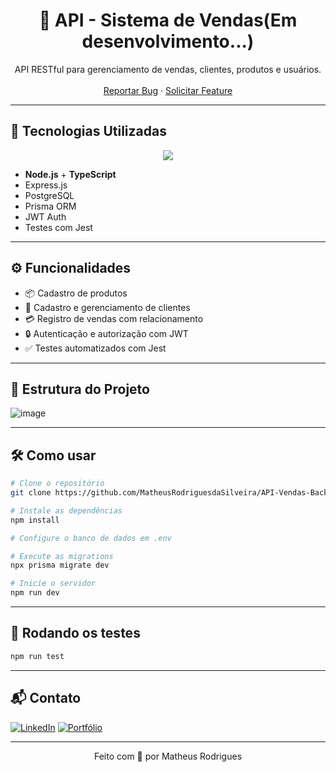 <h1 align="center">📂 API - Sistema de Vendas(Em desenvolvimento...)</h1>

<p align="center">
  API RESTful para gerenciamento de vendas, clientes, produtos e usuários.<br />
  <br />
  <a href="https://github.com/MatheusRodriguesdaSilveira/API-Vendas-Backend/issues">Reportar Bug</a>
  ·
  <a href="https://github.com/MatheusRodriguesdaSilveira/API-Vendas-Backend/pulls">Solicitar Feature</a>
</p>

---

## 🚀 Tecnologias Utilizadas

<div align="center">
  <img src="https://skillicons.dev/icons?i=nodejs,ts,express,postgres,prisma,jest,git,vscode" />
</div>

- **Node.js** + **TypeScript**
- Express.js
- PostgreSQL
- Prisma ORM
- JWT Auth
- Testes com Jest

---

## ⚙️ Funcionalidades

- 📦 Cadastro de produtos
- 👥 Cadastro e gerenciamento de clientes
- 💳 Registro de vendas com relacionamento
- 🔒 Autenticação e autorização com JWT
- ✅ Testes automatizados com Jest

---

## 📂 Estrutura do Projeto

![image](https://github.com/user-attachments/assets/71334bc2-7b5e-4b42-b2c9-bdb26bd6c065)


---

## 🛠️ Como usar

```bash
# Clone o repositório
git clone https://github.com/MatheusRodriguesdaSilveira/API-Vendas-Backend

# Instale as dependências
npm install

# Configure o banco de dados em .env

# Execute as migrations
npx prisma migrate dev

# Inicie o servidor
npm run dev
```

---

## 🔪 Rodando os testes

```bash
npm run test
```

---

## 📬 Contato

[![LinkedIn](https://img.shields.io/badge/-Matheus%20Rodrigues-0A66C2?style=flat&logo=Linkedin&logoColor=white)](https://www.linkedin.com/in/matheus-rodrigues-da-silveira/)
[![Portfólio](https://img.shields.io/badge/-Portfólio-000?style=flat&logo=ko-fi&logoColor=white)](https://portfolio-matheussilveira.vercel.app)

---

<p align="center">
  Feito com 💙 por Matheus Rodrigues
</p>

